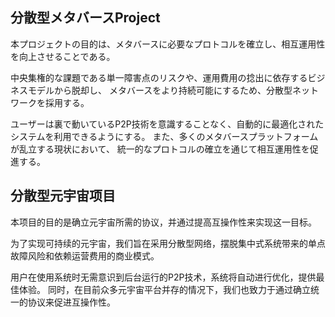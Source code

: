 ## 分散型メタバースProject
本プロジェクトの目的は、メタバースに必要なプロトコルを確立し、相互運用性を向上させることである。

中央集権的な課題である単一障害点のリスクや、運用費用の捻出に依存するビジネスモデルから脱却し、
メタバースをより持続可能にするため、分散型ネットワークを採用する。

ユーザーは裏で動いているP2P技術を意識することなく、自動的に最適化されたシステムを利用できるようにする。
また、多くのメタバースプラットフォームが乱立する現状において、
統一的なプロトコルの確立を通じて相互運用性を促進する。

## 分散型元宇宙项目
本项目的目的是确立元宇宙所需的协议，并通过提高互操作性来实现这一目标。

为了实现可持续的元宇宙，我们旨在采用分散型网络，摆脱集中式系统带来的单点故障风险和依赖运营费用的商业模式。

用户在使用系统时无需意识到后台运行的P2P技术，系统将自动进行优化，提供最佳体验。
同时，在目前众多元宇宙平台并存的情况下，我们也致力于通过确立统一的协议来促进互操作性。
